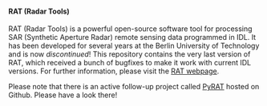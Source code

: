 #### RAT (Radar Tools)

RAT (Radar Tools) is a powerful open-source software tool for processing SAR 
(Synthetic Aperture Radar) remote sensing data programmed in IDL. It has been developed for several years at
the Berlin University of Technology and is now _discontinued_! This repository contains
the very last version of RAT, which received a bunch of bugfixes to make it work with
current IDL versions. For further information, please visit the 
[RAT webpage](http://rat.radartools.org).

Please note that there is an active follow-up project called [PyRAT](https://github.com/birgander2/PyRAT) 
hosted on Github. Please have a look there!
